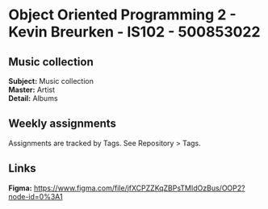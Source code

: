 # Object Oriented Programming 2 - Kevin Breurken - IS102 - 500853022

## Music collection
**Subject:** Music collection \
**Master:** Artist \
**Detail:** Albums 

## Weekly assignments
Assignments are tracked by Tags. See Repository > Tags.

## Links
**Figma:**  https://www.figma.com/file/jfXCPZZKqZBPsTMIdOzBus/OOP2?node-id=0%3A1
